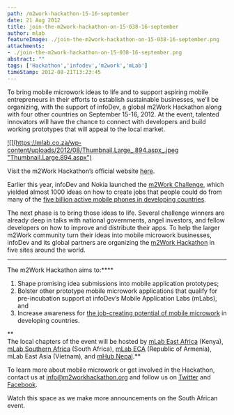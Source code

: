 ```yaml
---
path: /m2work-hackathon-15-16-september
date: 21 Aug 2012
title: join-the-m2work-hackathon-on-15-038-16-september
author: mlab
featureImage: ./join-the-m2work-hackathon-on-15-038-16-september.png
attachments: 
- ./join-the-m2work-hackathon-on-15-038-16-september.png
abstract: ""
tags: ['Hackathon','infodev','m2work','mLab']
timeStamp: 2012-08-21T13:23:45
---
```


To bring mobile microwork ideas to life and to support aspiring mobile entrepreneurs in their efforts to establish sustainable businesses, we’ll be organizing, with the support of infoDev, a global m2Work Hackathon along with four other countries on September 15-16, 2012. At the event, talented innovators will have the chance to connect with developers and build working prototypes that will appeal to the local market.

[![](https:&#x2F;&#x2F;mlab.co.za&#x2F;wp-content&#x2F;uploads&#x2F;2012&#x2F;08&#x2F;Thumbnail.Large_.894.aspx_.jpeg &quot;Thumbnail.Large.894.aspx&quot;)](https:&#x2F;&#x2F;mlab.co.za&#x2F;wp-content&#x2F;uploads&#x2F;2012&#x2F;08&#x2F;Thumbnail.Large_.894.aspx_.jpeg)

Visit the m2Work Hackathon’s official website [here](http:&#x2F;&#x2F;www.m2workhackathon.org&#x2F;).

Earlier this year, infoDev and Nokia launched the [m2Work Challenge](http:&#x2F;&#x2F;www.infodev.org&#x2F;en&#x2F;Article.842.html), which yielded almost 1000 ideas on how to create jobs that people could do from many of the [five billion active mobile phones in developing countries](http:&#x2F;&#x2F;www.infodev.org&#x2F;en&#x2F;Article.873.html).

The next phase is to bring those ideas to life. Several challenge winners are already deep in talks with national governments, angel investors, and fellow developers on how to improve and distribute their apps. To help the larger m2Work community turn their ideas into mobile microwork businesses, infoDev and its global partners are organizing the [m2Work Hackathon](http:&#x2F;&#x2F;www.m2workhackathon.org&#x2F;) in five sites around the world.  
****  
The m2Work Hackathon aims to:****

1.  Shape promising idea submissions into mobile application prototypes;
2.  Bolster other prototype mobile microwork applications that qualify for pre-incubation support at infoDev’s Mobile Application Labs (mLabs), and
3.  Increase awareness for [the job-creating potential of mobile microwork](http:&#x2F;&#x2F;www.bbc.com&#x2F;future&#x2F;story&#x2F;20120601-money-making-mobiles) in developing countries.

**  
The local chapters of the event will be hosted by [mLab East Africa](https:&#x2F;&#x2F;mlab.co.za.co.ke&#x2F;pages&#x2F;home.php) (Kenya), [mLab Southern Africa](https:&#x2F;&#x2F;mlab.co.za&#x2F;) (South Africa), [mLab ECA](http:&#x2F;&#x2F;www.mlabeca.com&#x2F;) (Republic of Armenia), mLab East Asia (Vietnam), and [mHub Nepal](http:&#x2F;&#x2F;mobilenepal.net).**

To learn more about mobile microwork or get involved in the Hackathon, contact us at info@m2workhackathon.org and follow us on [Twitter](https:&#x2F;&#x2F;twitter.com&#x2F;m2workhack) and [Facebook](http:&#x2F;&#x2F;www.facebook.com&#x2F;pages&#x2F;m2work-Hackathon&#x2F;143780505760121).

Watch this space as we make more announcements on the South African event.


